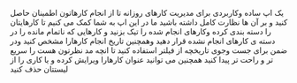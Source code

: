 یک اپ ساده وکاربردی  برای مدیریت کارهای روزانه تا از انجام کارهاتون  اطمینان  حاصل کنید و بر آن ها نظارت کامل داشته باشید
ما در این اپ  به شما کمک می کنیم  تا کارهایتان را دسته بندی کرده وکارهای انجام شده را تیک بزنید و کارهایی که  ناتمام مانده را در دسته ی کارهای انجام نشده قرار دهید وهمچنین  تاریخ انجام کارهارا مشخص کنید ودر ضمن برای جست وجوی تاریخچه از فیلتر استفاده کنید تا  انچه مد نظرتون هست را سریع تر و راحت تر پیدا کنید
همچنین می توانید عنوان کارهارا ویرایش کرده و یا کاری را  از لیستتان حذف کنید  

